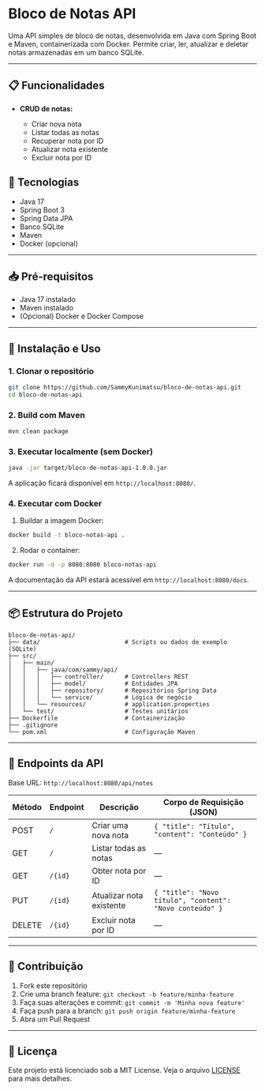# Bloco de Notas API

Uma API simples de bloco de notas, desenvolvida em Java com Spring Boot e Maven, containerizada com Docker. Permite criar, ler, atualizar e deletar notas armazenadas em um banco SQLite.

---

## 📋 Funcionalidades

* **CRUD de notas:**

  * Criar nova nota
  * Listar todas as notas
  * Recuperar nota por ID
  * Atualizar nota existente
  * Excluir nota por ID

## 🚀 Tecnologias

* Java 17
* Spring Boot 3
* Spring Data JPA
* Banco SQLite
* Maven
* Docker (opcional)

---

## 📥 Pré-requisitos

* Java 17 instalado
* Maven instalado
* (Opcional) Docker e Docker Compose

---

## 💾 Instalação e Uso

### 1. Clonar o repositório

```bash
git clone https://github.com/SammyKunimatsu/bloco-de-notas-api.git
cd bloco-de-notas-api
```

### 2. Build com Maven

```bash
mvn clean package
```

### 3. Executar localmente (sem Docker)

```bash
java -jar target/bloco-de-notas-api-1.0.0.jar
```

A aplicação ficará disponível em `http://localhost:8080/`.

### 4. Executar com Docker

1. Buildar a imagem Docker:

```bash
docker build -t bloco-notas-api .
```

2. Rodar o container:

```bash
docker run -d -p 8080:8080 bloco-notas-api
```

A documentação da API estará acessível em `http://localhost:8080/docs`.

---

## 📦 Estrutura do Projeto

```plaintext
bloco-de-notas-api/
├── data/                        # Scripts ou dados de exemplo (SQLite)
├── src/
│   ├── main/
│   │   ├── java/com/sammy/api/
│   │   │   ├── controller/      # Controllers REST
│   │   │   ├── model/           # Entidades JPA
│   │   │   ├── repository/      # Repositórios Spring Data
│   │   │   └── service/         # Lógica de negócio
│   │   └── resources/           # application.properties
│   └── test/                    # Testes unitários
├── Dockerfile                   # Containerização
├── .gitignore
└── pom.xml                      # Configuração Maven
```

---

## 🔌 Endpoints da API

Base URL: `http://localhost:8080/api/notes`

| Método | Endpoint | Descrição                | Corpo de Requisição (JSON)                               |
| ------ | -------- | ------------------------ | -------------------------------------------------------- |
| POST   | `/`      | Criar uma nova nota      | `{ "title": "Título", "content": "Conteúdo" }`           |
| GET    | `/`      | Listar todas as notas    | —                                                        |
| GET    | `/{id}`  | Obter nota por ID        | —                                                        |
| PUT    | `/{id}`  | Atualizar nota existente | `{ "title": "Novo título", "content": "Novo conteúdo" }` |
| DELETE | `/{id}`  | Excluir nota por ID      | —                                                        |


---

## 🤝 Contribuição

1. Fork este repositório
2. Crie uma branch feature: `git checkout -b feature/minha-feature`
3. Faça suas alterações e commit: `git commit -m 'Minha nova feature'`
4. Faça push para a branch: `git push origin feature/minha-feature`
5. Abra um Pull Request

---

## 📄 Licença

Este projeto está licenciado sob a MIT License. Veja o arquivo [LICENSE](LICENSE) para mais detalhes.